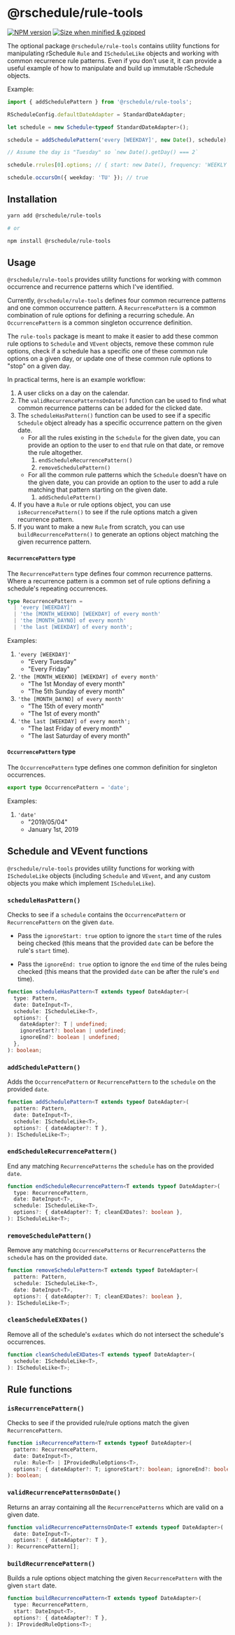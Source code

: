 # @rschedule/rule-tools

[![NPM version](https://flat.badgen.net/npm/v/@rschedule/rule-tools)](https://www.npmjs.com/package/@rschedule/rule-tools) [![Size when minified & gzipped](https://flat.badgen.net/bundlephobia/minzip/@rschedule/rule-tools)](https://bundlephobia.com/result?p=@rschedule/rule-tools)

The optional package `@rschedule/rule-tools` contains utility functions for manipulating rSchedule `Rule` and `IScheduleLike` objects and working with common recurrence rule patterns. Even if you don't use it, it can provide a useful example of how to manipulate and build up immutable rSchedule objects.

Example:

```typescript
import { addSchedulePattern } from '@rschedule/rule-tools';

RScheduleConfig.defaultDateAdapter = StandardDateAdapter;

let schedule = new Schedule<typeof StandardDateAdapter>();

schedule = addSchedulePattern('every [WEEKDAY]', new Date(), schedule);

// Assume the day is "Tuesday" so `new Date().getDay() === 2`

schedule.rrules[0].options; // { start: new Date(), frequency: 'WEEKLY', byDayOfWeek: ['TU']}

schedule.occursOn({ weekday: 'TU' }); // true
```

## Installation

```bash
yarn add @rschedule/rule-tools

# or

npm install @rschedule/rule-tools
```

## Usage

`@rschedule/rule-tools` provides utility functions for working with common occurrence and recurrence patterns which I've identified.

Currently, `@rschedule/rule-tools` defines four common recurrence patterns and one common occurrence pattern. A `RecurrencePattern` is a common combination of rule options for defining a recurring schedule. An `OccurrencePattern` is a common singleton occurrence definition.

The `rule-tools` package is meant to make it easier to add these common rule options to `Schedule` and `VEvent` objects, remove these common rule options, check if a schedule has a specific one of these common rule options on a given day, or update one of these common rule options to "stop" on a given day.

In practical terms, here is an example workflow:

1. A user clicks on a day on the calendar.
2. The `validRecurrencePatternsOnDate()` function can be used to find what common recurrence patterns can be added for the clicked date.
3. The `scheduleHasPattern()` function can be used to see if a specific `Schedule` object already has a specific occurrence pattern on the given date.
   - For all the rules existing in the `Schedule` for the given date, you can provide an option to the user to `end` that rule on that date, or remove the rule altogether.
     1. `endScheduleRecurrencePattern()`
     2. `removeSchedulePattern()`
   - For all the common rule patterns which the `Schedule` doesn't have on the given date, you can provide an option to the user to add a rule matching that pattern starting on the given date.
     1. `addSchedulePattern()`
4. If you have a `Rule` or rule options object, you can use `isRecurrencePattern()` to see if the rule options match a given recurrence pattern.
5. If you want to make a new `Rule` from scratch, you can use `buildRecurrencePattern()` to generate an options object matching the given recurrence pattern.

#### `RecurrencePattern` type

The `RecurrencePattern` type defines four common recurrence patterns. Where a recurrence pattern is a common set of rule options defining a schedule's repeating occurrences.

```typescript
type RecurrencePattern =
  | 'every [WEEKDAY]'
  | 'the [MONTH_WEEKNO] [WEEKDAY] of every month'
  | 'the [MONTH_DAYNO] of every month'
  | 'the last [WEEKDAY] of every month';
```

Examples:

1. `'every [WEEKDAY]'`
   - "Every Tuesday"
   - "Every Friday"
2. `'the [MONTH_WEEKNO] [WEEKDAY] of every month'`
   - "The 1st Monday of every month"
   - "The 5th Sunday of every month"
3. `'the [MONTH_DAYNO] of every month'`
   - "The 15th of every month"
   - "The 1st of every month"
4. `'the last [WEEKDAY] of every month';`
   - "The last Friday of every month"
   - "The last Saturday of every month"

#### `OccurrencePattern` type

The `OccurrencePattern` type defines one common definition for singleton occurrences.

```typescript
export type OccurrencePattern = 'date';
```

Examples:

1. `'date'`
   - "2019/05/04"
   - January 1st, 2019

## Schedule and VEvent functions

`@rschedule/rule-tools` provides utility functions for working with `IScheduleLike` objects (including `Schedule` and `VEvent`, and any custom objects you make which implement `IScheduleLike`).

### `scheduleHasPattern()`

Checks to see if a `schedule` contains the `OccurrencePattern` or `RecurrencePattern` on the given `date`.

- Pass the `ignoreStart: true` option to ignore the `start` time of the rules being checked (this means that the provided `date` can be before the rule's `start` time).

- Pass the `ignoreEnd: true` option to ignore the `end` time of the rules being checked (this means that the provided `date` can be after the rule's `end` time).

```typescript
function scheduleHasPattern<T extends typeof DateAdapter>(
  type: Pattern,
  date: DateInput<T>,
  schedule: IScheduleLike<T>,
  options?: {
    dateAdapter?: T | undefined;
    ignoreStart?: boolean | undefined;
    ignoreEnd?: boolean | undefined;
  },
): boolean;
```

### `addSchedulePattern()`

Adds the `OccurrencePattern` or `RecurrencePattern` to the `schedule` on the provided `date`.

```typescript
function addSchedulePattern<T extends typeof DateAdapter>(
  pattern: Pattern,
  date: DateInput<T>,
  schedule: IScheduleLike<T>,
  options?: { dateAdapter?: T },
): IScheduleLike<T>;
```

### `endScheduleRecurrencePattern()`

End any matching `RecurrencePatterns` the `schedule` has on the provided `date`.

```typescript
function endScheduleRecurrencePattern<T extends typeof DateAdapter>(
  type: RecurrencePattern,
  date: DateInput<T>,
  schedule: IScheduleLike<T>,
  options?: { dateAdapter?: T; cleanEXDates?: boolean },
): IScheduleLike<T>;
```

### `removeSchedulePattern()`

Remove any matching `OccurrencePatterns` or `RecurrencePatterns` the `schedule` has on the provided `date`.

```typescript
function removeSchedulePattern<T extends typeof DateAdapter>(
  pattern: Pattern,
  schedule: IScheduleLike<T>,
  date: DateInput<T>,
  options?: { dateAdapter?: T; cleanEXDates?: boolean },
): IScheduleLike<T>;
```

### `cleanScheduleEXDates()`

Remove all of the schedule's `exdates` which do not intersect the schedule's occurrences.

```typescript
function cleanScheduleEXDates<T extends typeof DateAdapter>(
  schedule: IScheduleLike<T>,
): IScheduleLike<T>;
```

## Rule functions

### `isRecurrencePattern()`

Checks to see if the provided rule/rule options match the given `RecurrencePattern`.

```typescript
function isRecurrencePattern<T extends typeof DateAdapter>(
  pattern: RecurrencePattern,
  date: DateInput<T>,
  rule: Rule<T> | IProvidedRuleOptions<T>,
  options?: { dateAdapter?: T; ignoreStart?: boolean; ignoreEnd?: boolean },
): boolean;
```

### `validRecurrencePatternsOnDate()`

Returns an array containing all the `RecurrencePatterns` which are valid on a given date.

```typescript
function validRecurrencePatternsOnDate<T extends typeof DateAdapter>(
  date: DateInput<T>,
  options?: { dateAdapter?: T },
): RecurrencePattern[];
```

### `buildRecurrencePattern()`

Builds a rule options object matching the given `RecurrencePattern` with the given `start` date.

```typescript
function buildRecurrencePattern<T extends typeof DateAdapter>(
  type: RecurrencePattern,
  start: DateInput<T>,
  options?: { dateAdapter?: T },
): IProvidedRuleOptions<T>;
```
